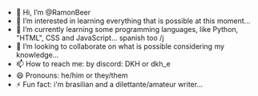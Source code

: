 - 👋 Hi, I’m @RamonBeer
- 👀 I’m interested in learning everything that is possible at this moment...
- 🌱 I’m currently learning some programming languages, like Python, "HTML", CSS and JavaScript... spanish too /j
- 💞️ I’m looking to collaborate on what is possible considering my knowledge...
- 📫 How to reach me: by discord: DKH or dkh_e
- 😄 Pronouns: he/him or they/them
- ⚡ Fun fact: i'm brasilian and a dilettante/amateur writer...

<!---
RamonBeer/RamonBeer is a ✨ special ✨ repository because its `README.md` (this file) appears on your GitHub profile.
You can click the Preview link to take a look at your changes.
--->
